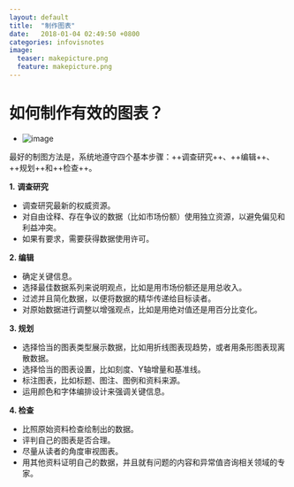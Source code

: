 ```yaml
---
layout: default
title:  "制作图表"
date:   2018-01-04 02:49:50 +0800
categories: infovisnotes
image:
  teaser: makepicture.png
  feature: makepicture.png
---
```


# 如何制作有效的图表？

- ![image](https://Huangj0830.github.io/images/makepicture.png)

最好的制图方法是，系统地遵守四个基本步骤：++调查研究++、++编辑++、++规划++和++检查++。

**1.** **调查研究**
- 调查研究最新的权威资源。
- 对自由诠释、存在争议的数据（比如市场份额）使用独立资源，以避免偏见和利益冲突。
- 如果有要求，需要获得数据使用许可。

**2. 编辑**

- 确定关键信息。
- 选择最佳数据系列来说明观点，比如是用市场份额还是用总收入。
- 过滤并且简化数据，以便将数据的精华传递给目标读者。
- 对原始数据进行调整以增强观点，比如是用绝对值还是用百分比变化。

**3. 规划**

- 选择恰当的图表类型展示数据，比如用折线图表现趋势，或者用条形图表现离散数据。
- 选择恰当的图表设置，比如刻度、Y轴增量和基准线。
- 标注图表，比如标题、图注、图例和资料来源。
- 运用颜色和字体编排设计来强调关键信息。

**4. 检查**

- 比照原始资料检查绘制出的数据。
- 评判自己的图表是否合理。
- 尽量从读者的角度审视图表。
- 用其他资料证明自己的数据，并且就有问题的内容和异常值咨询相关领域的专家。
